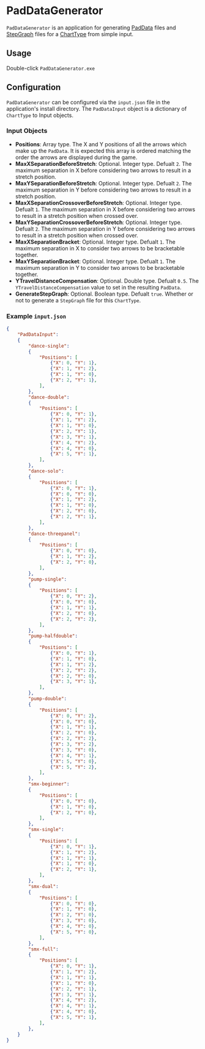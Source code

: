 # PadDataGenerator

`PadDataGenerator` is an application for generating [PadData](../../StepManiaLibrary/docs/PadData.md) files and [StepGraph](../../StepManiaLibrary/docs/StepGraphs.md) files for a [ChartType](../../StepManiaLibrary/docs/ChartType.md) from simple input.

## Usage

Double-click `PadDataGenerator.exe`

## Configuration

`PadDataGenerator` can be configured via the `input.json` file in the application's install directory. The `PadDataInput` object is a dictionary of `ChartType` to Input objects.

### Input Objects

- **Positions**: Array type. The X and Y positions of all the arrows which make up the `PadData`. It is expected this array is ordered matching the order the arrows are displayed during the game.
- **MaxXSeparationBeforeStretch**: Optional. Integer type. Defualt `2`. The maximum separation in X before considering two arrows to result in a stretch position.
- **MaxYSeparationBeforeStretch**: Optional. Integer type. Defualt `2`. The maximum separation in Y before considering two arrows to result in a stretch position.
- **MaxXSeparationCrossoverBeforeStretch**: Optional. Integer type. Defualt `1`. The maximum separation in X before considering two arrows to result in a stretch position when crossed over.
- **MaxYSeparationCrossoverBeforeStretch**: Optional. Integer type. Defualt `2`. The maximum separation in Y before considering two arrows to result in a stretch position when crossed over.
- **MaxXSeparationBracket**: Optional. Integer type. Defualt `1`. The maximum separation in X to consider two arrows to be bracketable together.
- **MaxYSeparationBracket**: Optional. Integer type. Defualt `1`. The maximum separation in Y to consider two arrows to be bracketable together.
- **YTravelDistanceCompensation**: Optional. Double type. Defualt `0.5`. The `YTravelDistanceCompensation` value to set in the resulting `PadData`.
- **GenerateStepGraph**: Optional. Boolean type. Defualt `true`. Whether or not to generate a `StepGraph` file for this `ChartType`.

### Example `input.json`

```json
{
	"PadDataInput":
	{
		"dance-single":
		{
			"Positions": [
				{"X": 0, "Y": 1},
				{"X": 1, "Y": 2},
				{"X": 1, "Y": 0},
				{"X": 2, "Y": 1},
			],
		},
		"dance-double":
		{
			"Positions": [
				{"X": 0, "Y": 1},
				{"X": 1, "Y": 2},
				{"X": 1, "Y": 0},
				{"X": 2, "Y": 1},
				{"X": 3, "Y": 1},
				{"X": 4, "Y": 2},
				{"X": 4, "Y": 0},
				{"X": 5, "Y": 1},
			],
		},
		"dance-solo":
		{
			"Positions": [
				{"X": 0, "Y": 1},
				{"X": 0, "Y": 0},
				{"X": 1, "Y": 2},
				{"X": 1, "Y": 0},
				{"X": 2, "Y": 0},
				{"X": 2, "Y": 1},
			],
		},
		"dance-threepanel":
		{
			"Positions": [
				{"X": 0, "Y": 0},
				{"X": 1, "Y": 2},
				{"X": 2, "Y": 0},
			],
		},
		"pump-single":
		{
			"Positions": [
				{"X": 0, "Y": 2},
				{"X": 0, "Y": 0},
				{"X": 1, "Y": 1},
				{"X": 2, "Y": 0},
				{"X": 2, "Y": 2},
			],
		},
		"pump-halfdouble":
		{
			"Positions": [
				{"X": 0, "Y": 1},
				{"X": 1, "Y": 0},
				{"X": 1, "Y": 2},
				{"X": 2, "Y": 2},
				{"X": 2, "Y": 0},
				{"X": 3, "Y": 1},
			],
		},
		"pump-double":
		{
			"Positions": [
				{"X": 0, "Y": 2},
				{"X": 0, "Y": 0},
				{"X": 1, "Y": 1},
				{"X": 2, "Y": 0},
				{"X": 2, "Y": 2},
				{"X": 3, "Y": 2},
				{"X": 3, "Y": 0},
				{"X": 4, "Y": 1},
				{"X": 5, "Y": 0},
				{"X": 5, "Y": 2},
			],
		},
		"smx-beginner":
		{
			"Positions": [
				{"X": 0, "Y": 0},
				{"X": 1, "Y": 0},
				{"X": 2, "Y": 0},
			],
		},
		"smx-single":
		{
			"Positions": [
				{"X": 0, "Y": 1},
				{"X": 1, "Y": 2},
				{"X": 1, "Y": 1},
				{"X": 1, "Y": 0},
				{"X": 2, "Y": 1},
			],
		},
		"smx-dual":
		{
			"Positions": [
				{"X": 0, "Y": 0},
				{"X": 1, "Y": 0},
				{"X": 2, "Y": 0},
				{"X": 3, "Y": 0},
				{"X": 4, "Y": 0},
				{"X": 5, "Y": 0},
			],
		},
		"smx-full":
		{
			"Positions": [
				{"X": 0, "Y": 1},
				{"X": 1, "Y": 2},
				{"X": 1, "Y": 1},
				{"X": 1, "Y": 0},
				{"X": 2, "Y": 1},
				{"X": 3, "Y": 1},
				{"X": 4, "Y": 2},
				{"X": 4, "Y": 1},
				{"X": 4, "Y": 0},
				{"X": 5, "Y": 1},
			],
		},
	}
}
```